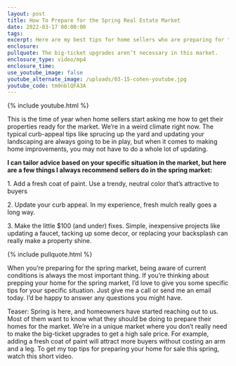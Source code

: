 ```yaml
---
layout: post
title: How To Prepare for the Spring Real Estate Market
date: 2022-03-17 00:00:00
tags:
excerpt: Here are my best tips for home sellers who are preparing for the market.
enclosure:
pullquote: The big-ticket upgrades aren’t necessary in this market.
enclosure_type: video/mp4
enclosure_time:
use_youtube_image: false
youtube_alternate_image: /uploads/03-15-cohen-youtube.jpg
youtube_code: tm9nblQFA3A
---
```

{% include youtube.html %}

This is the time of year when home sellers start asking me how to get their properties ready for the market. We’re in a weird climate right now. The typical curb-appeal tips like sprucing up the yard and updating your landscaping are always going to be in play, but when it comes to making home improvements, you may not have to do a whole lot of updating.

**I can tailor advice based on your specific situation in the market, but here are a few things I always recommend sellers do in the spring market:**

1\. Add a fresh coat of paint. Use a trendy, neutral color that’s attractive to buyers

2\. Update your curb appeal. In my experience, fresh mulch really goes a long way.

3\. Make the little $100 (and under) fixes. Simple, inexpensive projects like updating a faucet, tacking up some decor, or replacing your backsplash can really make a property shine.

{% include pullquote.html %}

When you’re preparing for the spring market, being aware of current conditions is always the most important thing. If you’re thinking about prepping your home for the spring market, I’d love to give you some specific tips for your specific situation. Just give me a call or send me an email today. I’d be happy to answer any questions you might have.

Teaser: Spring is here, and homeowners have started reaching out to us. Most of them want to know what they should be doing to prepare their homes for the market. We’re in a unique market where you don’t really need to make the big-ticket upgrades to get a high sale price. For example, adding a fresh coat of paint will attract more buyers without costing an arm and a leg. To get my top tips for preparing your home for sale this spring, watch this short video.
